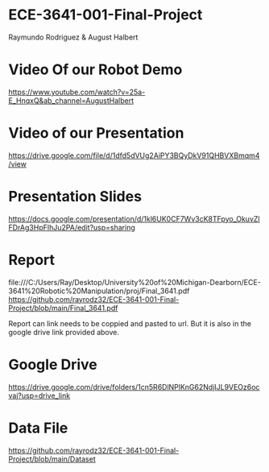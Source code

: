 # ECE-3641-001-Final-Project
Raymundo Rodriguez & August Halbert

# Video Of our Robot Demo
https://www.youtube.com/watch?v=25a-E_HnqxQ&ab_channel=AugustHalbert

# Video of our Presentation
https://drive.google.com/file/d/1dfd5dVUg2AiPY3BQyDkV91QHBVXBmqm4/view

# Presentation Slides
https://docs.google.com/presentation/d/1kl6UK0CF7Wv3cK8TFpyo_OkuvZlFDrAg3HpFIhJu2PA/edit?usp=sharing

# Report
file:///C:/Users/Ray/Desktop/University%20of%20Michigan-Dearborn/ECE-3641%20Robotic%20Manipulation/proj/Final_3641.pdf
https://github.com/rayrodz32/ECE-3641-001-Final-Project/blob/main/Final_3641.pdf

Report can link needs to be coppied and pasted to url.
But it is also in the google drive link provided above. 

# Google Drive
https://drive.google.com/drive/folders/1cn5R6DlNPlKnG62NdjIJL9VEOz6ocvaj?usp=drive_link

# Data File
https://github.com/rayrodz32/ECE-3641-001-Final-Project/blob/main/Dataset
